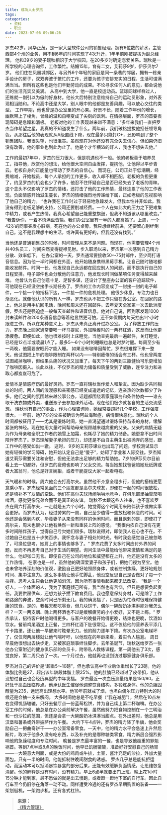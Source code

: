 ```yaml
---
title: 成功人士罗杰
tags:
categories:
  - 资料
  - 职业
date: 2023-07-06 09:06:26
---
```


罗杰42岁，风华正茂，是一家大型软件公司的销售经理，拥有6位数的薪水，主管西部4个州的业务，用不到6年的时间实现了4次升迁，1年半前刚被提拔为副总经理。
他和39岁的妻子瑞秋相识于大学校园，在20多岁时确定恋爱关系。瑞秋是一所学校的心理咨询师，工作繁忙。结婚15年，育有二女，艾莉莎9岁，伊莎贝尔7岁。
他们住在凤凰城郊区，与另外6个年轻的家庭是同一条巷的邻居，拥有一栋亲手设计的房子，双双奔波于繁忙的工作，还要为孩子安排充实的日程，生活可谓满满当当。但所有这些也是他们辛勤劳动的成果。不论寻求任何人的意见，都会说他们的生活充实又美满。<!--more-->
从高中到大学，他一直是校运动员。篮球网球样样过人，还练就一副引以为傲的好身材。他长大后特别注意维持自己的运动员形象，对外表现相当随和。不论高中还是大学，别人眼中的他都是友善风趣，可以放心交往的类型。
工作早期，他也曾是办公室里的开心果。好景不长，随着工作年份的增长，幽默带上了棱角，曾经的温和自嘲变成了尖刻的讽刺。在情感层面，罗杰的首要表现障碍是急躁和消极。
老板对他的工作表现越来越不满意：“多年来我们一直把罗杰当作希望之星，我真的不知道发生了什么。两年前，我们破格提拔他担任领导角色，从那往后他的表现就从A级直线下降，现在最多只能打C+，还影响到了整个销售团队。我很失望，也很沮丧。虽然现在对他还没有完全失去信心，但如果仍旧没有改善，他的事业也到此为止了。他是个才华横溢的好人，我也不想失去他。”

工作的最初7年中，罗杰的压力很大，但是机遇也不一般。他的老板善于培养员工，指导他，欣赏他的想法，给他很大空间自由发挥，提携他，让他得以平步青云。老板自身的正能量也带动了罗杰的自信心。
而现在，公司正处于低潮期，经费缩减，开始裁员，每个人承担的工作更多，收入却不相匹配。老板的负担更重了，约见罗杰的机会也少了许多，他忍不住怀疑自己是否已经失去了老板的青睐。这个念头不仅影响了罗杰的情绪，还打击了他的工作热情，最终连累了他的工作表现。负面情感开始滋生蔓长，罗杰的情绪强烈地传递给下属，正如老板的忽视影响了他自己的精力。
“也许我在工作时过于轻易地急躁发火，但我本性并非如此。我没有得到老板足够的支持，公司还要削减经费。一个人在如此大的压力之下更难集中精力，或者产生热情。我真心希望自己能重整旗鼓，但我不知道该从哪里改变。”
“我告诉你，一着不慎满盘皆输。我们办公室里有一半的人都离婚了。上周，一个42岁的同事突发心脏病，死在他的办公桌旁。我只想继续前进，还要留心别绊倒自己。这不是我理想中的生活，或许真有更好的，但我还没有找到。”

当他还是普通销售员的时候，时间管理从来不是问题。而现在，他需要管理4个州共40名员工，时间突然变得捉襟见肘。步入职场以来，罗杰第一次感到自己精力分散、效率低下。
在办公室的一天，罗杰通常要接收50～75封邮件，至少两打语音信息。因为他一半时间都在外面，他开始随身携带黑莓手机，让自己随时随地都能收发邮件。时间一长，他发现自己永远都在回应别人的问题，而不是执行自己的日程安排。电子邮件也会分散他的注意力，他发现长时间做某项任务变得越来越难。
他曾认为自己创意十足、足智多谋，还设计了整座办公室的客户追踪软件，可他现在已经没空接手长期任务了。罗杰的工作内容变成了一封接一封的电子邮件，一个接一个的指标下达，一件接一件的危机处理。
他很少休息，专注力也日渐恶化。就像他认识的所有人一样，罗杰也从不把工作只留在办公室。在回家的路上，他总是用手机回电话，晚间和周末还在回邮件。去年夏天全家第一次去欧洲度假，罗杰还是强迫症一般每天查邮件和语音信息。他对自己说，回到家发现1000封未读邮件和200条语音信息等着他显然更可怕，还不如假期内每天抽出1个小时跟进工作。所以在某种意义上，罗杰从未真正离开过办公室。
为了释放工作的压力，罗杰晚上回家通常要喝一杯马提尼，外加晚餐时的一两杯红酒，这反而让他更添疲惫。即便如此，他也很难按时上床睡觉。当他查完最后一遍邮件，关灯睡觉，已经是12点半或凌晨1点了。最多5～6个小时的睡眠也总是时梦时醒。每周至少有一两晚，他需要安眠药才能入睡。
如果没有咖啡因帮忙，罗杰很难撑下来一整天。他试图把上午的咖啡限制在两杯以内——特别疲倦的话会有三杯。他也曾两度试图戒掉咖啡，但结果头痛的状况又加重了。每天下午的两到三瓶健怡可乐更增加了咖啡因摄入。长此以往，不仅罗杰的精力储备和质量受到了威胁，连专注力和进取心都岌岌可危了。

爱情本是情感疗伤的最好灵药。罗杰一直将瑞秋当作爱人和挚友。因为缺少共同相处的时间，两人间的浪漫感和亲密感已经变成遥远的记忆，连亲热的次数都少了许多。他们之间的氛围越来越公事公办，话题都围绕着家庭事务和条件协商——谁去取干洗衣物或外卖，谁送孩子去参加课外活动。现在他们极少就各自的生活交流感想。
瑞秋也有自己的事业，作为心理咨询师，她经常要跑好几个学校，工作强度很大。一年前，她77岁的父亲被确诊为阿兹海默症，病情很快恶化。瑞秋的个人时间都被征用了——尤其是锻炼时间，她一直渴望通过锻炼保持苗条的身材，缓解紧张的神经。现在她用大量时间帮助母亲照顾越来越病重的父亲。父亲的病情无疑为作为母亲和全职工作者的她雪上加霜，也耗尽了她的精力储备。她更拿不出时间陪伴罗杰了。罗杰理解妻子承担的压力，却还是不由自主萌生出被抛弃的感觉，跟工作中的感受如出一辙。
这时， 9岁的艾莉莎课业也出现了问题。学校测试显示她有轻微的学习障碍，她开始认定自己是“傻子”，妨碍了学业和人际交往。罗杰知道艾莉莎需要关注和安慰，但他无法拿出足够的精力帮助她。7岁的伊莎贝尔目前看上去一切都好，但罗杰的疲倦也影响了父女交流。每当她想找爸爸陪她玩纸牌或者大富翁时，他总是好言婉拒，或者干脆提议大家一起看电视。

天气暖和的时候，周六他会去打高尔夫。虽然他不介意全程步行，但他的搭档更愿意乘小车。罗杰经常见面的三个朋友都是高尔夫球友，即便在一起的时间很放松，还是填补不了友情的空缺。他们在高尔夫球场闹哄哄地竞争，在俱乐部里抽雪茄喝啤酒，感觉更像兄弟会而不是真正的友谊。
瑞秋不太跟这些人往来，也不喜欢罗杰在周六打高尔夫，一走就是五六个小时。她觉得这个时间用来陪伴孩子或做实事会更好。而罗杰认为，经过劳累的一周，自己至少值得一些放松和休息的时间。可他还是会感到内疚，毕竟妻子从来没有同样的休闲时间。而且讽刺的是，即使打了高尔夫，周末也很少让他有焕然一新和重装上阵的感觉。
“我很内疚自己没有花更多时间陪伴孩子，觉得自己亏欠她们很多。瑞秋说得对，即使我人在心也不在。不过她自己也是五十步笑百步。我怀念与妻子相处的时光。有时我会感觉自己被忽略了，可换位思考，她肩上的事情也够多了。“
罗杰花费了太多时间应付外界的问题，反而不再思考自己对于生活的期望。询问生活中最能给他带来激情和满足的是什么，他却张口无言。即便自己在公司的地位和威望都在上升，他还是没有太多的工作热情。
在家也是一样，虽然他的确深爱妻子和孩子们，把她们视为至宝。他也未曾培养深刻的价值观，激励自己更好地照顾身体，或者控制焦躁，更好地规划时间、集中注意力。这么多事情让他手忙脚乱，他没空反思自己是否做对了每一个抉择。思考人生只会让他更加消沉，因为所有事情看起来都无法改变。
“我是一个好人，一个体面的人，我为了家庭倾己所有。我当然也有苦恼，但只是想要负起责任。我要供房供车，还想为孩子攒下教育费用。我也愿意保持身材，可是除了工作和路途的奔波，空余时间已所剩无几。我的确发福了，只是因为忙碌时很难保持健康的饮食。是的，我每天都吃零食，但几块饼干、偶尔一碗酸奶冰淇淋能对我怎么样？一天一两支烟、晚上两杯酒也不过是缓解疲劳的小小爱好，又不是上瘾。“
罗杰承认，招待客户时他喝得更多。与客户的晚餐开始得更晚，结束也更晚，饮酒如饮水。餐前鸡尾酒加上正餐，三四杯红酒下肚很常见。这不仅给他的营养表平添几千卡路里，还让他一早醒来时眩晕无力。他的耐力逐年下降。有次办公室电梯坏了，仅仅爬两层楼就让他气喘吁吁，以他现在的年龄来看，着实令人尴尬。
周日早晨他很想出去快步走，又被家庭琐事绊住脚步。去年圣诞节，瑞秋送给罗杰一张他办公室附近的健身俱乐部的会员卡，附带私人教练课程。第一周他去了3次，感觉良好，第二周只去了一次。一个月过去，他就再也没到访过那家健身俱乐部。

罗杰对自己的评价是“超重5～10磅”，但也承认高中毕业后体重增长了23磅。他的体脂比例是27，超出该年龄段体脂上限25%。他的肚腩已经越过了皮带扣，他从没想过自己也会经历典型的中年发福。
罗杰最近一次血压测量结果是150/90，正好处于高血压临界点。他承认医生催促他调整饮食结构，多锻炼身体。他的总胆固醇量为235，远远高出理想水平。他10年前就戒了烟，也坦白偶尔压力特别大的时候还是会抽一支来解闷。
大多时间他总是不吃早餐（“我在减肥”），然后在10点左右变得饥肠辘辘，只好去餐厅点一份蓝莓松饼，并为自己续上第二杯咖啡。在办公室工作的时候，他总是在办公桌前解决午餐，虽然他努力把食物控制在一个三明治和一份沙拉的范围，但还是会拿一大碗酸奶冰淇淋当甜点。在外出差时，他总是用汉堡和薯条或外带披萨作为午餐。
大约下午4点钟，罗杰的精力降了半旗，他会奖励自己一把曲奇饼干——办公室常备零食。一天中，他的精力水平会急速上升然后断片，取决于他多久没有吃东西，以及补充的是哪种糖类零食。精力断层会强烈影响他的急躁程度和专注时间。
晚餐是罗杰最丰富的一餐，也是导致他超重的罪魁祸首。等到7点半或8点的晚饭时间，他早已饥肠辘辘，准备好好安慰自己的肠胃——一大碗意大利面，或是大份的鸡肉或牛排，土豆，酱汁充足的沙拉，外加大量面包。只有一半的时间，他能抵制住晚间甜食的诱惑。
罗杰几乎总是能抗拒运动，而运动本可以抵消暴饮暴食的部分后果，还能有效缓解负面情感，让思维恢复清醒。他的解释是没有时间，没有精力。早上6点半就要出门上班，晚上花1小时15分钟才能到家，最不愿做的就是出去慢跑，或者蹬一蹬地下室的自行车。因此自行车至今仍旧停在角落一动不动。同样遭受冷遇的还有罗杰早期购置的装备——一架划艇机，一架跑步机，还有各式杠铃。

>**来源：**  
>[《精力管理》](https://yamaeye.github.io/docs/#/读书/生活/精力管理.md)  
